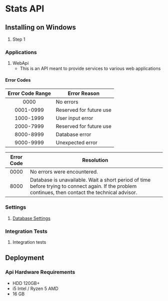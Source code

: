 # Stats API

## Installing on Windows

1. Step 1

### Applications

1. WebApi
	* This is an API meant to provide services to various web applications
	
#### Error Codes

| Error Code Range | Error Reason            |
|:----------------:|-------------------------|
|       0000       | No errors               |
|     0001-0999    | Reserved for future use |
|     1000-1999    | User input error        |
|     2000-7999    | Reserved for future use |
|     8000-8999    | Database error          |
|     9000-9999    | Unexpected error        |

| Error Code | Resolution |
|:----------:|------------|
|    0000    | No errors were encountered. |
|    8000    | Database is unavailable. Wait a short period of time before trying to connect again. If the problem continues, then contact the technical advisor. |

### Settings

1. [Database Settings](SettingsConfiguration.md#stats-download-database-connection-settings)	

### Integration Tests

1. Integration tests
	
## Deployment

### Api Hardware Requirements

* HDD 120GB+
* i5 Intel / Ryzen 5 AMD
* 16 GB